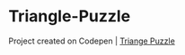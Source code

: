 # Triangle-Puzzle
Project created on Codepen | [Triange Puzzle](http://codepen.io/Miafro/full/rLAzPa/)
